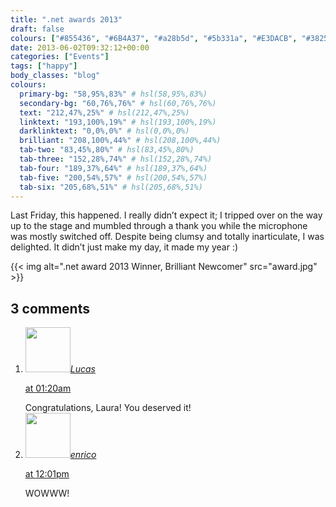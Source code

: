 ```yaml
---
title: ".net awards 2013"
draft: false
colours: ["#855436", "#6B4A37", "#a28b5d", "#5b331a", "#E3DACB", "#382519", "#C4B5AE"]
date: 2013-06-02T09:32:12+00:00
categories: ["Events"]
tags: ["happy"]
body_classes: "blog"
colours:
  primary-bg: "58,95%,83%" # hsl(58,95%,83%)
  secondary-bg: "60,76%,76%" # hsl(60,76%,76%)
  text: "212,47%,25%" # hsl(212,47%,25%)
  linktext: "193,100%,19%" # hsl(193,100%,19%)
  darklinktext: "0,0%,0%" # hsl(0,0%,0%)
  brilliant: "208,100%,44%" # hsl(208,100%,44%)
  tab-two: "83,45%,80%" # hsl(83,45%,80%)
  tab-three: "152,28%,74%" # hsl(152,28%,74%)
  tab-four: "189,37%,64%" # hsl(189,37%,64%)
  tab-five: "200,54%,57%" # hsl(200,54%,57%)
  tab-six: "205,68%,51%" # hsl(205,68%,51%)
---
```


Last Friday, this happened. I really didn’t expect it; I tripped over on the way up to the stage and mumbled through a thank you while the microphone was mostly switched off. Despite being clumsy and totally inarticulate, I was delighted. It didn’t just make my day, it made my year :)

{{< img alt=".net award 2013 Winner, Brilliant Newcomer" src="award.jpg" >}}

## 3 comments

<ol class="commentlist">
	<li class="comment even thread-even depth-1" id="li-comment-544">
			<div class="comment-author vcard">
			<img alt='' src='https://secure.gravatar.com/avatar/08463364af4d99fd7058b970783e355d?s=72&amp;d=mm&amp;r=g' srcset='https://secure.gravatar.com/avatar/08463364af4d99fd7058b970783e355d?s=144&amp;d=mm&amp;r=g 2x' class='avatar avatar-72 photo' height='72' width='72' /><cite class="fn"><a href='http://agtlucas.com' rel='external nofollow' class='url'>Lucas</a></cite>
				<aside class="comment-meta commentmetadata"><p><a href="#comment-544"><time datetime="2013-06-09T01:20:24+00:00" pubdate class="published">
		 at <span class="hours">01:20am</span></time></a></p>
	</aside>
	</div>
	<div class="comment-entry">
		Congratulations, Laura! You deserved it!
	</div>
</li>
	<li class="comment odd alt thread-odd thread-alt depth-1" id="li-comment-546">
			<div class="comment-author vcard">
			<img alt='' src='https://secure.gravatar.com/avatar/f276912415419c5bbf6eaa7ee6ecec53?s=72&amp;d=mm&amp;r=g' srcset='https://secure.gravatar.com/avatar/f276912415419c5bbf6eaa7ee6ecec53?s=144&amp;d=mm&amp;r=g 2x' class='avatar avatar-72 photo' height='72' width='72' /><cite class="fn"><a href='http://www.stradaioli.com' rel='external nofollow' class='url'>enrico</a></cite>
				<aside class="comment-meta commentmetadata"><p><a href="#comment-546"><time datetime="2013-07-02T12:01:02+00:00" pubdate class="published">
		 at <span class="hours">12:01pm</span></time></a></p>
	</aside>
	</div>
	<div class="comment-entry">
		WOWWW!
	</div>
</li>
</ol>

